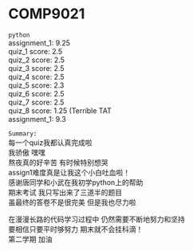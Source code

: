 # COMP9021
`python`<br>
assignment_1: 9.25  
quiz_1 score: 2.5  
quiz_2 score: 2.5  
quiz_3 score: 2.5  
quiz_4 score: 2.5  
quiz_5 score: 2.3  
quiz_6 score: 2.5  
quiz_7 score: 2.5  
quiz_8 score: 1.25         (Terrible TAT  
assignment_1: 9.3  

`Summary:`  
每一个quiz我都认真完成啦<br>
我骄傲 嘿嘿<br>
熬夜真的好辛苦 有时候特别想哭<br>
assign1难度真是让我这个小白吐血啦！<br>
感谢唐同学和小武在我初学python上的帮助<br>
期末考试 我只写出来了三道半的题目<br>
虽最终的答卷不是很完美 但是我也尽力啦<br>

在漫漫长路的代码学习过程中 仍然需要不断地努力和坚持<br>
要相信只要平时够努力 期末就不会挂科滴！<br>
第二学期 加油<br>
